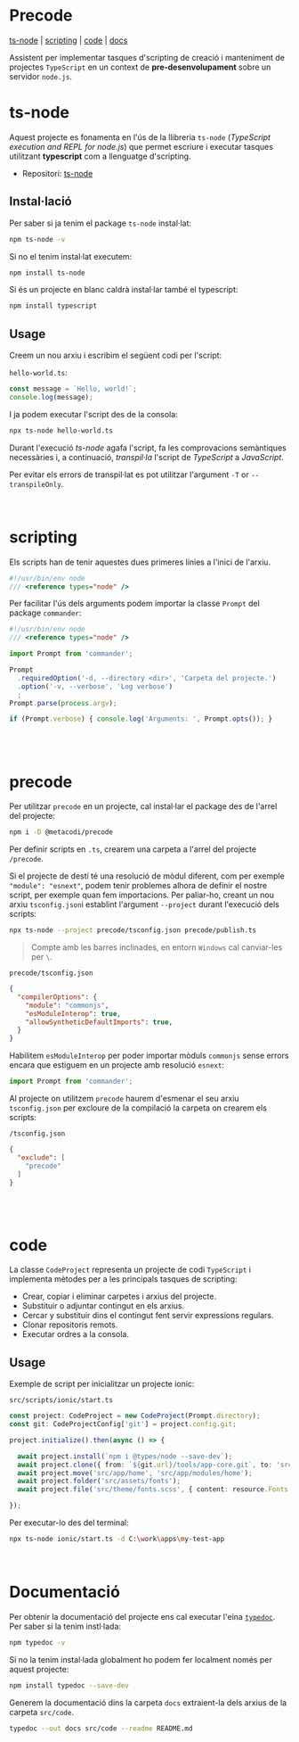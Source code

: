 # Precode

[ts-node](#ts-node) | [scripting](#scripting) | [code](#code) | [docs](#documentació)

Assistent per implementar tasques d'scripting de creació i manteniment de projectes `TypeScript` en un context de **pre-desenvolupament** sobre un servidor `node.js`.

# ts-node

Aquest projecte es fonamenta en l'ús de la llibreria `ts-node` (*TypeScript execution and REPL for node.js*) que permet escriure i executar tasques utilitzant **typescript** com a llenguatge d'scripting.

- Repositori: [ts-node](https://github.com/TypeStrong/ts-node)

## Instal·lació

Per saber si ja tenim el package `ts-node` instal·lat:
```bash
npm ts-node -v
```

Si no el tenim instal·lat executem:
```bash
npm install ts-node
```

Si és un projecte en blanc caldrà instal·lar també el typescript:
```bash
npm install typescript
```

## Usage

Creem un nou arxiu i escribim el següent codi per l'script:

`hello-world.ts`:
```typescript
const message = `Hello, world!`;
console.log(message);
```

I ja podem executar l'script des de la consola:
```bash
npx ts-node hello-world.ts
```

Durant l'execució *ts-node* agafa l'script, fa les comprovacions semàntiques necessàries i, a continuació, *transpil·la* l'script de *TypeScript* a *JavaScript*.

Per evitar els errors de transpil·lat es pot utilitzar l'argument `-T` or `--transpileOnly`.


<br />

# scripting

Els scripts han de tenir aquestes dues primeres línies a l'inici de l'arxiu.
```typescript
#!/usr/bin/env node
/// <reference types="node" />
```

Per facilitar l'ús dels arguments podem importar la classe `Prompt` del package `commander`:
```typescript
#!/usr/bin/env node
/// <reference types="node" />

import Prompt from 'commander';

Prompt
  .requiredOption('-d, --directory <dir>', 'Carpeta del projecte.')
  .option('-v, --verbose', 'Log verbose')
  ;
Prompt.parse(process.argv);

if (Prompt.verbose) { console.log('Arguments: ', Prompt.opts()); }
```


<br />

<br />

# precode

Per utilitzar `precode` en un projecte, cal instal·lar el package des de l'arrel del projecte:

```bash
npm i -D @metacodi/precode
```

Per definir scripts en `.ts`, crearem una carpeta a l'arrel del projecte `/precode`.

Si el projecte de destí té una resolució de mòdul diferent, com per exemple `"module": "esnext"`, podem tenir problemes alhora de definir el nostre script, per exemple quan fem importacions. Per paliar-ho, creant un nou arxiu `tsconfig.json`i establint l'argument `--project` durant l'execució dels scripts:

```bash
npx ts-node --project precode/tsconfig.json precode/publish.ts
```
> Compte amb les barres inclinades, en entorn `Windows` cal canviar-les per `\`.

`precode/tsconfig.json`
```json
{
  "compilerOptions": {
    "module": "commonjs",
    "esModuleInterop": true,
    "allowSyntheticDefaultImports": true,
  }
}
```


Habilitem `esModuleInterop` per poder importar mòduls `commonjs` sense errors encara que estiguem en un projecte amb resolució `esnext`:

```typescript
import Prompt from 'commander';
```

Al projecte on utilitzem `precode` haurem d'esmenar el seu arxiu `tsconfig.json` per excloure de la compilació la carpeta on crearem els scripts:

`/tsconfig.json`
```json
{
  "exclude": [
    "precode"
  ]
}
```

<br />

<br />

# code

La classe `CodeProject` representa un projecte de codi `TypeScript` i implementa mètodes per a les principals tasques de scripting:

- Crear, copiar i eliminar carpetes i arxius del projecte.
- Substituir o adjuntar contingut en els arxius.
- Cercar y substituir dins el contingut fent servir expressions regulars.
- Clonar repositoris remots.
- Executar ordres a la consola.


## Usage

Exemple de script per inicialitzar un projecte ionic:

`src/scripts/ionic/start.ts`
```typescript
const project: CodeProject = new CodeProject(Prompt.directory);
const git: CodeProjectConfig['git'] = project.config.git;

project.initialize().then(async () => {

  await project.install(`npm i @types/node --save-dev`);
  await project.clone({ from: `${git.url}/tools/app-core.git`, to: 'src/core' });
  await project.move('src/app/home', 'src/app/modules/home');
  await project.folder('src/assets/fonts');
  await project.file('src/theme/fonts.scss', { content: resource.Fonts });

});
```

Per executar-lo des del terminal:
```bash
npx ts-node ionic/start.ts -d C:\work\apps\my-test-app
```

<br />

# Documentació

Per obtenir la documentació del projecte ens cal executar l'eina [`typedoc`](https://typedoc.org/guides/installation/). Per saber si la tenim instl·lada:
```bash
npm typedoc -v
```

Si no la tenim instal·lada globalment ho podem fer localment només per aquest projecte:
```bash
npm install typedoc --save-dev
```

Generem la documentació dins la carpeta `docs` extraient-la dels arxius de la carpeta `src/code`.
```bash
typedoc --out docs src/code --readme README.md
```

<br />
